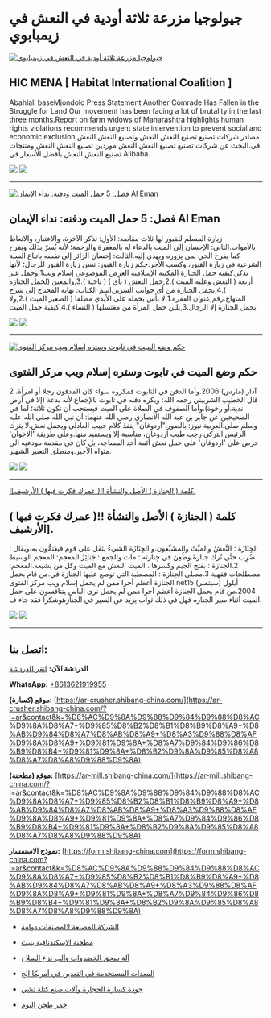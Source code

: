 # جيولوجيا مزرعة ثلاثة أودية في النعش في زيمبابوي

<a href="https://swt.shibang-china.com/?l=ar&img&k=%D8%AC%D9%8A%D9%88%D9%84%D9%88%D8%AC%D9%8A%D8%A7+%D9%85%D8%B2%D8%B1%D8%B9%D8%A9+%D8%AB%D9%84%D8%A7%D8%AB%D8%A9+%D8%A3%D9%88%D8%AF%D9%8A%D8%A9+%D9%81%D9%8A+%D8%A7%D9%84%D9%86%D8%B9%D8%B4+%D9%81%D9%8A+%D8%B2%D9%8A%D9%85%D8%A8%D8%A7%D8%A8%D9%88%D9%8A" target="_blank">![جيولوجيا مزرعة ثلاثة أودية في النعش في زيمبابوي](http://static.shibang-china.com/all-800x300/806.jpg)</a>

## HIC MENA [ Habitat International Coalition ]
Abahlali baseMjondolo Press Statement Another Comrade Has Fallen in the Struggle for Land Our movement has been facing a lot of brutality in the last three months.Report on farm widows of Maharashtra highlights human rights violations recommends urgent state intervention to prevent social and economic exclusion.مصادر شركات تصنيع تصنيع النعش النعش وتصنيع النعش النعش في.البحث عن شركات تصنيع تصنيع النعش النعش موردين تصنيع النعش النعش ومنتجات تصنيع النعش النعش بأفضل الأسعار في Alibaba.


<a href="https://whatsapp.shibangsoft.com/WhatsApp.php" target="_blank" title="WhatsApp">![](http://static.shibang-china.com/icon/whatsapp.png)</a> <a href="https://swt.shibang-china.com/?l=ar&icon&k=%D8%AC%D9%8A%D9%88%D9%84%D9%88%D8%AC%D9%8A%D8%A7+%D9%85%D8%B2%D8%B1%D8%B9%D8%A9+%D8%AB%D9%84%D8%A7%D8%AB%D8%A9+%D8%A3%D9%88%D8%AF%D9%8A%D8%A9+%D9%81%D9%8A+%D8%A7%D9%84%D9%86%D8%B9%D8%B4+%D9%81%D9%8A+%D8%B2%D9%8A%D9%85%D8%A8%D8%A7%D8%A8%D9%88%D9%8A" target="_blank">![](http://static.shibang-china.com/icon/chat-ar.png)</a>

---

<a href="https://swt.shibang-china.com/?l=ar&img&k=%D8%AC%D9%8A%D9%88%D9%84%D9%88%D8%AC%D9%8A%D8%A7+%D9%85%D8%B2%D8%B1%D8%B9%D8%A9+%D8%AB%D9%84%D8%A7%D8%AB%D8%A9+%D8%A3%D9%88%D8%AF%D9%8A%D8%A9+%D9%81%D9%8A+%D8%A7%D9%84%D9%86%D8%B9%D8%B4+%D9%81%D9%8A+%D8%B2%D9%8A%D9%85%D8%A8%D8%A7%D8%A8%D9%88%D9%8A" target="_blank">![فصل: 5 حمل الميت ودفنه: نداء الإيمان Al Eman](http://static.shibang-china.com/all-800x300/449.jpg)</a>

## فصل: 5 حمل الميت ودفنه: نداء الإيمان Al Eman
زيارة المسلم للقبور لها ثلاث مقاصد: الأول: تذكر الآخرة، والاعتبار، والاتعاظ بالأموات.الثاني: الإحسان إلى الميت بالدعاء له بالمغفرة والرحمة؛ لأنه يُسرّ بذلك ويفرح كما يفرح الحي بمن يزوره ويهدي إليه.الثالث: إحسان الزائر إلى نفسه باتباع السنة الشرعية في زيارة القبور، وكسب الأجر.حكم زيارة القبور: تسن زيارة القبور للرجال؛ لأنها تذكر.كيفية حمل الجنازة المكتبة الإسلامية العرض الموضوعي إسلام ويب1,وحمل غير أربعة ( النعش وعليه الميت ).2,حمل النعش ( بأي ) ( ناحية ).3,والمعين (لحمل الجنازة ).4,بحمل الجنازة من أي جوانب السرير.اسم الكتاب: نهاية المحتاج إلى شرح المنهاج.رقم,عنوان الفقرة.1,لا بأس بحمله على الأيدي مطلقا ( الصغير الميت ).2,ولا يحمل الجنازة إلا الرجال.3,يلين حمل المرأة من مغتسلها ( النساء ).4,كيفية حمل الميت.


<a href="https://whatsapp.shibangsoft.com/WhatsApp.php" target="_blank" title="WhatsApp">![](http://static.shibang-china.com/icon/whatsapp.png)</a> <a href="https://swt.shibang-china.com/?l=ar&icon&k=%D8%AC%D9%8A%D9%88%D9%84%D9%88%D8%AC%D9%8A%D8%A7+%D9%85%D8%B2%D8%B1%D8%B9%D8%A9+%D8%AB%D9%84%D8%A7%D8%AB%D8%A9+%D8%A3%D9%88%D8%AF%D9%8A%D8%A9+%D9%81%D9%8A+%D8%A7%D9%84%D9%86%D8%B9%D8%B4+%D9%81%D9%8A+%D8%B2%D9%8A%D9%85%D8%A8%D8%A7%D8%A8%D9%88%D9%8A" target="_blank">![](http://static.shibang-china.com/icon/chat-ar.png)</a>

---

<a href="https://swt.shibang-china.com/?l=ar&img&k=%D8%AC%D9%8A%D9%88%D9%84%D9%88%D8%AC%D9%8A%D8%A7+%D9%85%D8%B2%D8%B1%D8%B9%D8%A9+%D8%AB%D9%84%D8%A7%D8%AB%D8%A9+%D8%A3%D9%88%D8%AF%D9%8A%D8%A9+%D9%81%D9%8A+%D8%A7%D9%84%D9%86%D8%B9%D8%B4+%D9%81%D9%8A+%D8%B2%D9%8A%D9%85%D8%A8%D8%A7%D8%A8%D9%88%D9%8A" target="_blank">![حكم وضع الميت في تابوت وستره إسلام ويب مركز الفتوى](http://static.shibang-china.com/all-800x300/436.jpg)</a>

## حكم وضع الميت في تابوت وستره إسلام ويب مركز الفتوى
2 آذار (مارس) 2006.وأما الدفن في التابوت فمكروه سواء كان المدفون رجلا أو امرأة، قال الخطيب الشربيني رحمه الله: ويكره دفنه في تابوت بالإجماع لأنه بدعة (إلا في أرض ندية.أو رخوة).وأما الصفوف في الصلاة على الميت فيستحب أن تكون ثلاثة؛ لما في الصحيحين عن جابر بن عبد الله الأنصاري رضي الله عنهما: أن نبي الله صلى الله عليه وسلم صلى.العربية نيوز: بالصور.&quot;أردوغان&quot; ينفذ كلام حبيب العادلى ويحمل نعش.لا يترك الرئيس التركي رجب طيب اردوغان، مناسبة إلا ويستفيد منها.وعلى طريقة &#39;الاخوان&#39; حرص على &#39;اردوغان&#39; على حمل نعش أئمة أحد المساجد، بل كان فى مقدمة مودعيه الى مثواه الأخير.ومنطلق التعبير الشهير.


<a href="https://whatsapp.shibangsoft.com/WhatsApp.php" target="_blank" title="WhatsApp">![](http://static.shibang-china.com/icon/whatsapp.png)</a> <a href="https://swt.shibang-china.com/?l=ar&icon&k=%D8%AC%D9%8A%D9%88%D9%84%D9%88%D8%AC%D9%8A%D8%A7+%D9%85%D8%B2%D8%B1%D8%B9%D8%A9+%D8%AB%D9%84%D8%A7%D8%AB%D8%A9+%D8%A3%D9%88%D8%AF%D9%8A%D8%A9+%D9%81%D9%8A+%D8%A7%D9%84%D9%86%D8%B9%D8%B4+%D9%81%D9%8A+%D8%B2%D9%8A%D9%85%D8%A8%D8%A7%D8%A8%D9%88%D9%8A" target="_blank">![](http://static.shibang-china.com/icon/chat-ar.png)</a>

---

<a href="https://swt.shibang-china.com/?l=ar&img&k=%D8%AC%D9%8A%D9%88%D9%84%D9%88%D8%AC%D9%8A%D8%A7+%D9%85%D8%B2%D8%B1%D8%B9%D8%A9+%D8%AB%D9%84%D8%A7%D8%AB%D8%A9+%D8%A3%D9%88%D8%AF%D9%8A%D8%A9+%D9%81%D9%8A+%D8%A7%D9%84%D9%86%D8%B9%D8%B4+%D9%81%D9%8A+%D8%B2%D9%8A%D9%85%D8%A8%D8%A7%D8%A8%D9%88%D9%8A" target="_blank">![كلمة ( الجنازة ) الأصل والنشأة !!( عمرك فكرت فيها ) [الأرشيف.](http://static.shibang-china.com/all-800x300/1030.jpg)</a>

## كلمة ( الجنازة ) الأصل والنشأة !!( عمرك فكرت فيها ) [الأرشيف.
الجِنَازَة : النَّعشُ والميِّتُ والمشَيِّعون.و الجِنَازَة الشيءُ يثقل على قوم فيغتمُّون به.ويقال : ضُرِب حتَّى تُرك جنازةً.وطُعِنَ في جِنازته : مات.والجمع : جَنائِزُ.المعجم: المعجم الوسيط 2.الجنازة : بفتح الجيم وكسرها ، الميت النعش مع الميت وكل من يشيعه.المعجم: مصطلحات فقهية 3.مصلى الجنازة : المصطبة التي توضع عليها الجنازة في.من قام بحمل الجنازة أعظم أجرا ممن لم يحمل إسلام ويب مركز الفتوى net15 أيلول (سبتمبر) 2004.من قام بحمل الجنازة أعظم أجرا ممن لم يحمل نرى الناس يتنافسون على حمل الميت أثناء سير الجنازه فهل في ذلك ثواب يزيد عن السير في الجنازهوشكرا فقد جاء ف.


<a href="https://whatsapp.shibangsoft.com/WhatsApp.php" target="_blank" title="WhatsApp">![](http://static.shibang-china.com/icon/whatsapp.png)</a> <a href="https://swt.shibang-china.com/?l=ar&icon&k=%D8%AC%D9%8A%D9%88%D9%84%D9%88%D8%AC%D9%8A%D8%A7+%D9%85%D8%B2%D8%B1%D8%B9%D8%A9+%D8%AB%D9%84%D8%A7%D8%AB%D8%A9+%D8%A3%D9%88%D8%AF%D9%8A%D8%A9+%D9%81%D9%8A+%D8%A7%D9%84%D9%86%D8%B9%D8%B4+%D9%81%D9%8A+%D8%B2%D9%8A%D9%85%D8%A8%D8%A7%D8%A8%D9%88%D9%8A" target="_blank">![](http://static.shibang-china.com/icon/chat-ar.png)</a>

---
## اتصل بنا:

**الدردشة الآن:** [انقر للدردشة](https://swt.shibang-china.com?l=ar&contact&k=%D8%AC%D9%8A%D9%88%D9%84%D9%88%D8%AC%D9%8A%D8%A7+%D9%85%D8%B2%D8%B1%D8%B9%D8%A9+%D8%AB%D9%84%D8%A7%D8%AB%D8%A9+%D8%A3%D9%88%D8%AF%D9%8A%D8%A9+%D9%81%D9%8A+%D8%A7%D9%84%D9%86%D8%B9%D8%B4+%D9%81%D9%8A+%D8%B2%D9%8A%D9%85%D8%A8%D8%A7%D8%A8%D9%88%D9%8A)

**WhatsApp:**  [+8613621919955](https://whatsapp.shibangsoft.com/WhatsApp.php)

**موقع (كسارة):** [https://ar-crusher.shibang-china.com/](https://ar-crusher.shibang-china.com/?l=ar&contact&k=%D8%AC%D9%8A%D9%88%D9%84%D9%88%D8%AC%D9%8A%D8%A7+%D9%85%D8%B2%D8%B1%D8%B9%D8%A9+%D8%AB%D9%84%D8%A7%D8%AB%D8%A9+%D8%A3%D9%88%D8%AF%D9%8A%D8%A9+%D9%81%D9%8A+%D8%A7%D9%84%D9%86%D8%B9%D8%B4+%D9%81%D9%8A+%D8%B2%D9%8A%D9%85%D8%A8%D8%A7%D8%A8%D9%88%D9%8A)

**موقع (مطحنة):** [https://ar-mill.shibang-china.com/](https://ar-mill.shibang-china.com/?l=ar&contact&k=%D8%AC%D9%8A%D9%88%D9%84%D9%88%D8%AC%D9%8A%D8%A7+%D9%85%D8%B2%D8%B1%D8%B9%D8%A9+%D8%AB%D9%84%D8%A7%D8%AB%D8%A9+%D8%A3%D9%88%D8%AF%D9%8A%D8%A9+%D9%81%D9%8A+%D8%A7%D9%84%D9%86%D8%B9%D8%B4+%D9%81%D9%8A+%D8%B2%D9%8A%D9%85%D8%A8%D8%A7%D8%A8%D9%88%D9%8A)

**نموذج الاستفسار:** [https://form.shibang-china.com](https://form.shibang-china.com?l=ar&contact&k=%D8%AC%D9%8A%D9%88%D9%84%D9%88%D8%AC%D9%8A%D8%A7+%D9%85%D8%B2%D8%B1%D8%B9%D8%A9+%D8%AB%D9%84%D8%A7%D8%AB%D8%A9+%D8%A3%D9%88%D8%AF%D9%8A%D8%A9+%D9%81%D9%8A+%D8%A7%D9%84%D9%86%D8%B9%D8%B4+%D9%81%D9%8A+%D8%B2%D9%8A%D9%85%D8%A8%D8%A7%D8%A8%D9%88%D9%8A)

* [الشركة المصنعة لالمصنفات دوامة](../30/%D8%A7%D9%84%D8%B4%D8%B1%D9%83%D8%A9%20%D8%A7%D9%84%D9%85%D8%B5%D9%86%D8%B9%D8%A9%20%D9%84%D8%A7%D9%84%D9%85%D8%B5%D9%86%D9%81%D8%A7%D8%AA%20%D8%AF%D9%88%D8%A7%D9%85%D8%A9.md)

* [مطحنة الإسكندنافية بنيت](../26/%D9%85%D8%B7%D8%AD%D9%86%D8%A9%20%D8%A7%D9%84%D8%A5%D8%B3%D9%83%D9%86%D8%AF%D9%86%D8%A7%D9%81%D9%8A%D8%A9%20%D8%A8%D9%86%D9%8A%D8%AA.md)

* [آلة سحق الخضروات وألب نزع السلاح](../28/%D8%A2%D9%84%D8%A9%20%D8%B3%D8%AD%D9%82%20%D8%A7%D9%84%D8%AE%D8%B6%D8%B1%D9%88%D8%A7%D8%AA%20%D9%88%D8%A3%D9%84%D8%A8%20%D9%86%D8%B2%D8%B9%20%D8%A7%D9%84%D8%B3%D9%84%D8%A7%D8%AD.md)

* [المعدات المستخدمة في التعدين في أمريكا الج](../26/%D8%A7%D9%84%D9%85%D8%B9%D8%AF%D8%A7%D8%AA%20%D8%A7%D9%84%D9%85%D8%B3%D8%AA%D8%AE%D8%AF%D9%85%D8%A9%20%D9%81%D9%8A%20%D8%A7%D9%84%D8%AA%D8%B9%D8%AF%D9%8A%D9%86%20%D9%81%D9%8A%20%D8%A3%D9%85%D8%B1%D9%8A%D9%83%D8%A7%20%D8%A7%D9%84%D8%AC.md)

* [جودة كسارة الحجارة وآلات صنع كتلة تشي](../28/%D8%AC%D9%88%D8%AF%D8%A9%20%D9%83%D8%B3%D8%A7%D8%B1%D8%A9%20%D8%A7%D9%84%D8%AD%D8%AC%D8%A7%D8%B1%D8%A9%20%D9%88%D8%A2%D9%84%D8%A7%D8%AA%20%D8%B5%D9%86%D8%B9%20%D9%83%D8%AA%D9%84%D8%A9%20%D8%AA%D8%B4%D9%8A.md)

* [خمر طحن اليوم](../26/%D8%AE%D9%85%D8%B1%20%D8%B7%D8%AD%D9%86%20%D8%A7%D9%84%D9%8A%D9%88%D9%85.md)